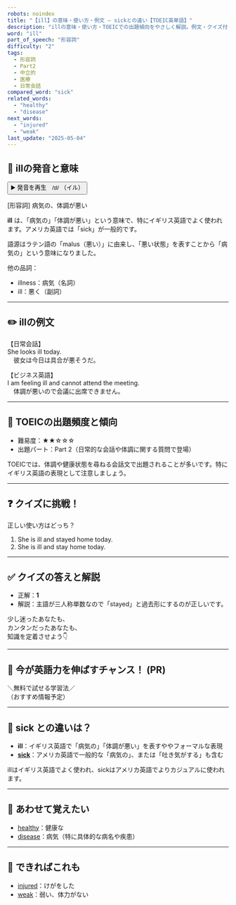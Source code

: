 ```yaml
---
robots: noindex
title: "【ill】の意味・使い方・例文 ― sickとの違い【TOEIC英単語】"
description: "illの意味・使い方・TOEICでの出題傾向をやさしく解説。例文・クイズ付きでsickとの違いもわかりやすく学べます。"
word: "ill"
part_of_speech: "形容詞"
difficulty: "2"
tags:
  - 形容詞
  - Part2
  - 中立的
  - 医療
  - 日常会話
compared_word: "sick"
related_words:
  - "healthy"
  - "disease"
next_words:
  - "injured"
  - "weak"
last_update: "2025-05-04"
---
```


## 🔰 illの発音と意味

<button class="play-audio" onclick="playTTS('ill')">
  <span class="play-audio-main">
    ▶️ 発音を再生　/ɪl/
  </span>
  <span class="play-audio-sub">
    （イル）
  </span>
</button>

[形容詞] 病気の、体調が悪い

**ill** は、「病気の」「体調が悪い」という意味で、特にイギリス英語でよく使われます。アメリカ英語では「sick」が一般的です。

語源はラテン語の「malus（悪い）」に由来し、「悪い状態」を表すことから「病気の」という意味になりました。

他の品詞：  
- illness：病気（名詞）
- ill：悪く（副詞）

---

## ✏️ illの例文

【日常会話】  
She looks ill today.  
　彼女は今日は具合が悪そうだ。

【ビジネス英語】  
I am feeling ill and cannot attend the meeting.  
　体調が悪いので会議に出席できません。

---

## 🎯 TOEICの出題頻度と傾向

- 難易度：★★☆☆☆
- 出題パート：Part 2（日常的な会話や体調に関する質問で登場）

TOEICでは、体調や健康状態を尋ねる会話文で出題されることが多いです。特にイギリス英語の表現として注意しましょう。

---

## ❓ クイズに挑戦！

正しい使い方はどっち？

1. She is ill and stayed home today.  
2. She is ill and stay home today.

---

## ✅ クイズの答えと解説

- 正解：**1**
- 解説：主語が三人称単数なので「stayed」と過去形にするのが正しいです。

少し迷ったあなたも、  
カンタンだったあなたも、  
知識を定着させよう👇️

---

## 🚀 今が英語力を伸ばすチャンス！ (PR)

<div class="info-center">
＼無料で試せる学習法／<br>  
（おすすめ情報予定）
</div>

---

## 🤔  sick との違いは？

- **ill**：イギリス英語で「病気の」「体調が悪い」を表すややフォーマルな表現
- **[sick](/sick)**：アメリカ英語で一般的な「病気の」、または「吐き気がする」も含む

illはイギリス英語でよく使われ、sickはアメリカ英語でよりカジュアルに使われます。

---

## 🧩 あわせて覚えたい

- [healthy](/healthy)：健康な
- [disease](/disease)：病気（特に具体的な病名や疾患）

---

## 📖 できればこれも

- [injured](/injured)：けがをした
- [weak](/weak)：弱い、体力がない

<!-- cvid: aid10_bid02 -->
